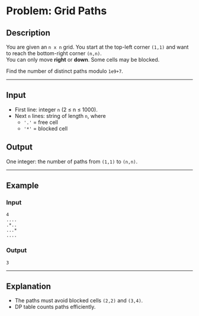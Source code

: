 # Problem: Grid Paths

## Description
You are given an `n x n` grid. You start at the top-left corner `(1,1)` and want to reach the bottom-right corner `(n,n)`.  
You can only move **right** or **down**. Some cells may be blocked.

Find the number of distinct paths modulo `1e9+7`.

---

## Input
- First line: integer `n` (2 ≤ n ≤ 1000).  
- Next `n` lines: string of length `n`, where  
  - `'.'` = free cell  
  - `'*'` = blocked cell  

## Output
One integer: the number of paths from `(1,1)` to `(n,n)`.

---

## Example

### Input
```
4
....
.*..
...*
....
```

### Output
```
3
```

---

## Explanation
- The paths must avoid blocked cells `(2,2)` and `(3,4)`.
- DP table counts paths efficiently.
